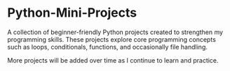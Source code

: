 # Python-Mini-Projects
A collection of beginner-friendly Python projects created to strengthen my programming skills.
These projects explore core programming concepts such as loops, conditionals, functions, and occasionally file handling.

More projects will be added over time as I continue to learn and practice.
